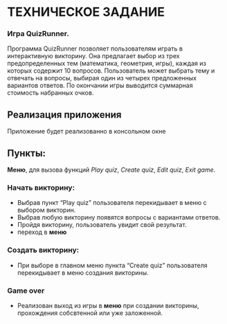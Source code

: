 # **ТЕХНИЧЕСКОЕ ЗАДАНИЕ**


### Игра QuizRunner.
Программа QuizRunner позволяет пользователям играть в интерактивную викторину. 
Она предлагает выбор из трех предопределенных тем (математика, геометрия, игры), каждая из которых содержит 10 вопросов. 
Пользователь может выбрать тему и отвечать на вопросы, выбирая один из четырех предложенных вариантов ответов. 
По окончании игры выводится суммарная стоимость набранных очков.
 
## **Реализация приложения** 
Приложение будет реализованно в консольном окне
## Пункты:
**Меню**, для вызова функций *Play quiz*, *Create quiz*, *Edit quiz*, *Exit game*.

### Начать викторину:
- Выбрав пункт “Play quiz” пользователя перекидывает в меню с выбором викторин.
- Выбрав любую викторину появятся вопросы с вариантами ответов.
- Пройдя викторину, пользователь увидит свой результат.
- переход в **меню**


### Создать викторину:
- При выборе в главном меню пункта “Create quiz” пользователя перекидывает в меню создания викторины.


### Game over
- Реализован выход из игры в **меню** при создании викторины, прохождения собсвтенной или уже заложенной. 